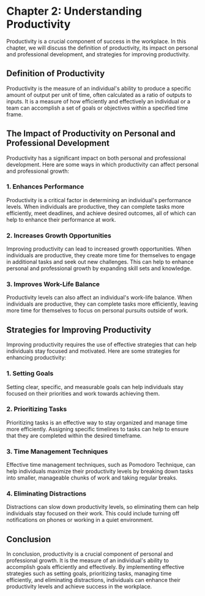 # Chapter 2: Understanding Productivity

Productivity is a crucial component of success in the workplace. In this chapter, we will discuss the definition of productivity, its impact on personal and professional development, and strategies for improving productivity.

## Definition of Productivity

Productivity is the measure of an individual's ability to produce a specific amount of output per unit of time, often calculated as a ratio of outputs to inputs. It is a measure of how efficiently and effectively an individual or a team can accomplish a set of goals or objectives within a specified time frame.

## The Impact of Productivity on Personal and Professional Development

Productivity has a significant impact on both personal and professional development. Here are some ways in which productivity can affect personal and professional growth:

### 1\. Enhances Performance

Productivity is a critical factor in determining an individual's performance levels. When individuals are productive, they can complete tasks more efficiently, meet deadlines, and achieve desired outcomes, all of which can help to enhance their performance at work.

### 2\. Increases Growth Opportunities

Improving productivity can lead to increased growth opportunities. When individuals are productive, they create more time for themselves to engage in additional tasks and seek out new challenges. This can help to enhance personal and professional growth by expanding skill sets and knowledge.

### 3\. Improves Work-Life Balance

Productivity levels can also affect an individual's work-life balance. When individuals are productive, they can complete tasks more efficiently, leaving more time for themselves to focus on personal pursuits outside of work.

## Strategies for Improving Productivity

Improving productivity requires the use of effective strategies that can help individuals stay focused and motivated. Here are some strategies for enhancing productivity:

### 1\. Setting Goals

Setting clear, specific, and measurable goals can help individuals stay focused on their priorities and work towards achieving them.

### 2\. Prioritizing Tasks

Prioritizing tasks is an effective way to stay organized and manage time more efficiently. Assigning specific timelines to tasks can help to ensure that they are completed within the desired timeframe.

### 3\. Time Management Techniques

Effective time management techniques, such as Pomodoro Technique, can help individuals maximize their productivity levels by breaking down tasks into smaller, manageable chunks of work and taking regular breaks.

### 4\. Eliminating Distractions

Distractions can slow down productivity levels, so eliminating them can help individuals stay focused on their work. This could include turning off notifications on phones or working in a quiet environment.

## Conclusion

In conclusion, productivity is a crucial component of personal and professional growth. It is the measure of an individual's ability to accomplish goals efficiently and effectively. By implementing effective strategies such as setting goals, prioritizing tasks, managing time efficiently, and eliminating distractions, individuals can enhance their productivity levels and achieve success in the workplace.
